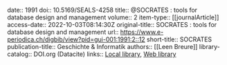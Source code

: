 date:: 1991
doi:: 10.5169/SEALS-4258
title:: @SOCRATES : tools for database design and management
volume:: 2
item-type:: [[journalArticle]]
access-date:: 2022-10-03T08:14:30Z
original-title:: SOCRATES : tools for database design and management
url:: https://www.e-periodica.ch/digbib/view?pid=gui-001:1991:2::12
short-title:: SOCRATES
publication-title:: Geschichte & Informatik
authors:: [[Leen Breure]]
library-catalog:: DOI.org (Datacite)
links:: [Local library](zotero://select/groups/2386895/items/M4GMZENX), [Web library](https://www.zotero.org/groups/2386895/items/M4GMZENX)
